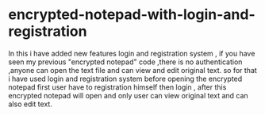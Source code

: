 # encrypted-notepad-with-login-and-registration
In this i have added new features login and registration system , if you have seen my previous "encrypted notepad" code ,there is no authentication ,anyone can open the text file and can view and edit original text.
so for that i have used login and registration system 
before opening the encrypted notepad first user have to registration himself then login , after this encrypted notepad will open and only user can view original text and can also edit text.

